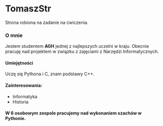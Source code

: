 # TomaszStr
Strona robiona na zadanie na ćwiczenia.
### O mnie
Jestem studentem **AGH** jednej z najlepszych uczelni w kraju.
Obecnie pracuję nad projektem w związku z zajęciami z Narzędzi Informatycznych.
#### Umiejętności
Uczę się Pythona i C, znam podstawy C++.
#### Zainteresowania:
- Informatyka
- Historia
#### W 6 osobowym zespole pracujemy nad wykonaniem szachów w Pythonie.
